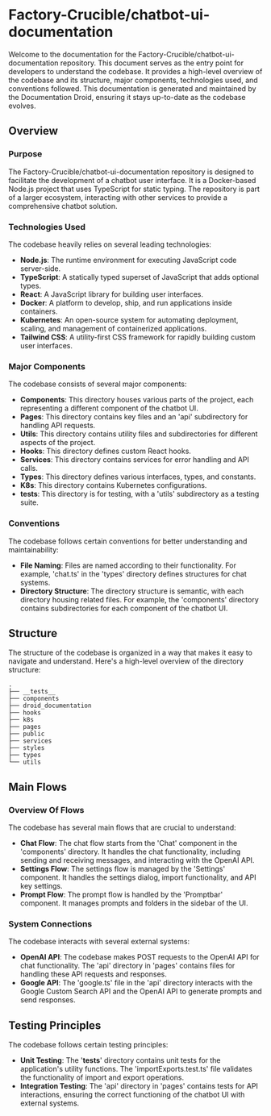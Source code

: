 
# Factory-Crucible/chatbot-ui-documentation

Welcome to the documentation for the Factory-Crucible/chatbot-ui-documentation repository. This document serves as the entry point for developers to understand the codebase. It provides a high-level overview of the codebase and its structure, major components, technologies used, and conventions followed. This documentation is generated and maintained by the Documentation Droid, ensuring it stays up-to-date as the codebase evolves.

## Overview

### Purpose

The Factory-Crucible/chatbot-ui-documentation repository is designed to facilitate the development of a chatbot user interface. It is a Docker-based Node.js project that uses TypeScript for static typing. The repository is part of a larger ecosystem, interacting with other services to provide a comprehensive chatbot solution.

### Technologies Used

The codebase heavily relies on several leading technologies:

- **Node.js**: The runtime environment for executing JavaScript code server-side.
- **TypeScript**: A statically typed superset of JavaScript that adds optional types.
- **React**: A JavaScript library for building user interfaces.
- **Docker**: A platform to develop, ship, and run applications inside containers.
- **Kubernetes**: An open-source system for automating deployment, scaling, and management of containerized applications.
- **Tailwind CSS**: A utility-first CSS framework for rapidly building custom user interfaces.

### Major Components

The codebase consists of several major components:

- **Components**: This directory houses various parts of the project, each representing a different component of the chatbot UI.
- **Pages**: This directory contains key files and an 'api' subdirectory for handling API requests.
- **Utils**: This directory contains utility files and subdirectories for different aspects of the project.
- **Hooks**: This directory defines custom React hooks.
- **Services**: This directory contains services for error handling and API calls.
- **Types**: This directory defines various interfaces, types, and constants.
- **K8s**: This directory contains Kubernetes configurations.
- **__tests__**: This directory is for testing, with a 'utils' subdirectory as a testing suite.

### Conventions

The codebase follows certain conventions for better understanding and maintainability:

- **File Naming**: Files are named according to their functionality. For example, 'chat.ts' in the 'types' directory defines structures for chat systems.
- **Directory Structure**: The directory structure is semantic, with each directory housing related files. For example, the 'components' directory contains subdirectories for each component of the chatbot UI.

## Structure

The structure of the codebase is organized in a way that makes it easy to navigate and understand. Here's a high-level overview of the directory structure:

```
.
├── __tests__
├── components
├── droid_documentation
├── hooks
├── k8s
├── pages
├── public
├── services
├── styles
├── types
└── utils
```

## Main Flows

### Overview Of Flows

The codebase has several main flows that are crucial to understand:

- **Chat Flow**: The chat flow starts from the 'Chat' component in the 'components' directory. It handles the chat functionality, including sending and receiving messages, and interacting with the OpenAI API.
- **Settings Flow**: The settings flow is managed by the 'Settings' component. It handles the settings dialog, import functionality, and API key settings.
- **Prompt Flow**: The prompt flow is handled by the 'Promptbar' component. It manages prompts and folders in the sidebar of the UI.

### System Connections

The codebase interacts with several external systems:

- **OpenAI API**: The codebase makes POST requests to the OpenAI API for chat functionality. The 'api' directory in 'pages' contains files for handling these API requests and responses.
- **Google API**: The 'google.ts' file in the 'api' directory interacts with the Google Custom Search API and the OpenAI API to generate prompts and send responses.

## Testing Principles

The codebase follows certain testing principles:

- **Unit Testing**: The '__tests__' directory contains unit tests for the application's utility functions. The 'importExports.test.ts' file validates the functionality of import and export operations.
- **Integration Testing**: The 'api' directory in 'pages' contains tests for API interactions, ensuring the correct functioning of the chatbot UI with external systems.
